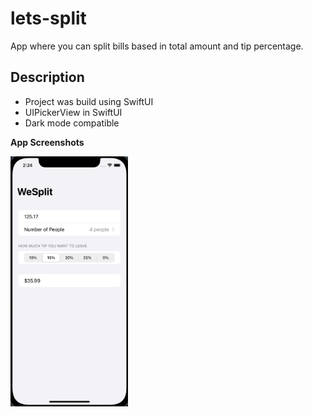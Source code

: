 # lets-split

App where you can split bills based in total amount and tip percentage.

## Description

- Project was build using SwiftUI
- UIPickerView in SwiftUI
- Dark mode compatible

**App Screenshots**

<img src="Images/LetsSplit1.png" height="400">
